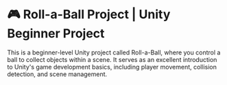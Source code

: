 # 🎮 Roll-a-Ball Project | Unity Beginner Project
This is a beginner-level Unity project called Roll-a-Ball, where you control a ball to collect objects within a scene. It serves as an excellent introduction to Unity's game development basics, including player movement, collision detection, and scene management.
